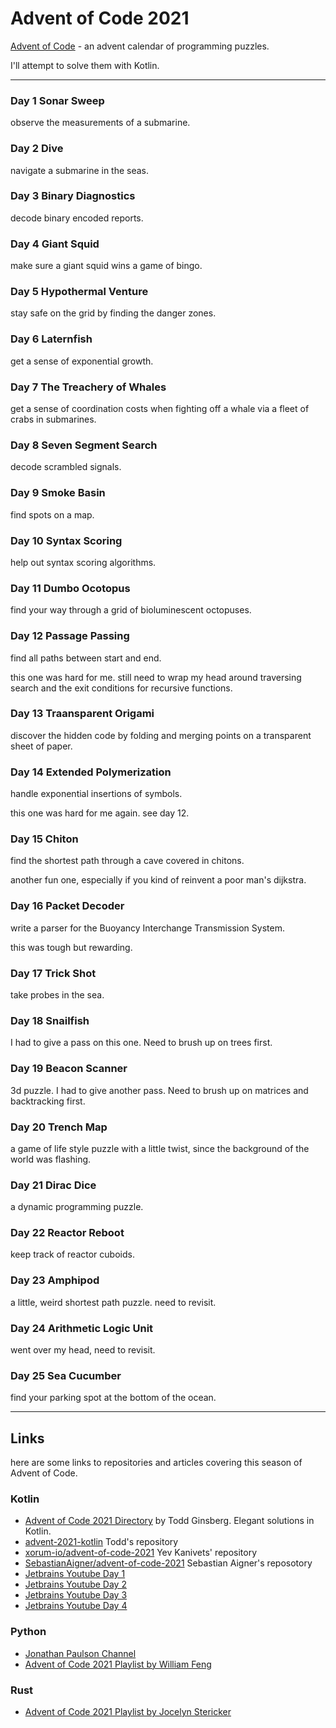 Advent of Code 2021
===================

[Advent of Code] - an advent calendar of programming puzzles.

I'll attempt to solve them with Kotlin.

[Advent of Code]:https://adventofcode.com/2021 

---

### Day 1 Sonar Sweep

observe the measurements of a submarine.

### Day 2 Dive

navigate a submarine in the seas.

### Day 3 Binary Diagnostics

decode binary encoded reports.

### Day 4 Giant Squid

make sure a giant squid wins a game of bingo.

### Day 5 Hypothermal Venture

stay safe on the grid by finding the danger zones.

### Day 6 Laternfish

get a sense of exponential growth.

### Day 7 The Treachery of Whales

get a sense of coordination costs when fighting off a whale via a fleet of crabs in submarines.

### Day 8 Seven Segment Search

decode scrambled signals.

### Day 9 Smoke Basin

find spots on a map.

### Day 10 Syntax Scoring

help out syntax scoring algorithms.

### Day 11 Dumbo Ocotopus

find your way through a grid of bioluminescent octopuses.

### Day 12 Passage Passing

find all paths between start and end.

this one was hard for me. still need to wrap my head around traversing search and the exit conditions for recursive functions.

### Day 13 Traansparent Origami

discover the hidden code by folding and merging points on a transparent sheet of paper.

### Day 14 Extended Polymerization

handle exponential insertions of symbols.

this one was hard for me again. see day 12.

### Day 15 Chiton

find the shortest path through a cave covered in chitons.

another fun one, especially if you kind of reinvent a poor man's dijkstra.

### Day 16 Packet Decoder

write a parser for the Buoyancy Interchange Transmission System.

this was tough but rewarding.

### Day 17 Trick Shot

take probes in the sea. 

### Day 18 Snailfish

I had to give a pass on this one. Need to brush up on trees first.

### Day 19 Beacon Scanner

3d puzzle. I had to give another pass. Need to brush up on matrices and backtracking first.

### Day 20 Trench Map

a game of life style puzzle with a little twist, since the background of the world was flashing. 

### Day 21 Dirac Dice

a dynamic programming puzzle. 

### Day 22 Reactor Reboot

keep track of reactor cuboids.

### Day 23 Amphipod

a little, weird shortest path puzzle. need to revisit.

### Day 24 Arithmetic Logic Unit

went over my head, need to revisit.

### Day 25 Sea Cucumber

find your parking spot at the bottom of the ocean.

---

## Links

here are some links to repositories and articles covering this season of Advent of Code.

### Kotlin

- [Advent of Code 2021 Directory](https://todd.ginsberg.com/post/advent-of-code/2021/) by Todd Ginsberg. Elegant solutions in Kotlin.
- [advent-2021-kotlin](https://github.com/tginsberg/advent-2021-kotlin) Todd's repository
- [xorum-io/advent-of-code-2021](https://github.com/xorum-io/advent-of-code-2021) Yev Kanivets' repository
- [SebastianAigner/advent-of-code-2021](https://github.com/SebastianAigner/advent-of-code-2021) Sebastian Aigner's reposotory
- [Jetbrains Youtube Day 1](https://www.youtube.com/watch?v=76IzmtOyiHw)
- [Jetbrains Youtube Day 2](https://www.youtube.com/watch?v=4A2WwniJdNc)
- [Jetbrains Youtube Day 3](https://www.youtube.com/watch?v=mF2PTnnOi8w)
- [Jetbrains Youtube Day 4](https://www.youtube.com/watch?v=wL6sEoLezPQ)

### Python

- [Jonathan Paulson Channel](https://www.youtube.com/channel/UCuWLIm0l4sDpEe28t41WITA)
- [Advent of Code 2021 Playlist by William Feng](https://www.youtube.com/playlist?list=PLsqh-jhhTL29BXbcf-J6eZq1PASHGmlp7) 

### Rust

- [Advent of Code 2021 Playlist by  Jocelyn Stericker](https://www.youtube.com/playlist?list=PLl7z_pRSmZp6vNrWqDBPk0FnfE94aSfco)
